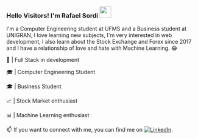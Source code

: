 ### Hello Visitors! I'm Rafael Sordi <img src="https://raw.githubusercontent.com/MartinHeinz/MartinHeinz/master/wave.gif" width="30px">

I'm a Computer Engineering student at UFMS and a Business student at UNIGRAN, I love learning new subjects, I'm very interested in web development, I also learn about the Stock Exchange and Forex since 2017 and I have a relationship of love and hate with Machine Learning. :joy:



<p> 🚧 | Full Stack in development </p>
<p> 🎓 | Computer Engineering Student </p>
<p> 🎓 | Business Student </p>
<p> 📈 | Stock Market enthusiast </p>
<p> 📊 | Machine Learning enthusiast </p>


:mailbox: If you want to connect with me, you can find me on  [![LinkedIn][2.2]][2].

<!-- Icons -->

[2.2]: https://raw.githubusercontent.com/MartinHeinz/MartinHeinz/master/linkedin-3-16.png (LinkedIn icon without padding)

<!-- Links to your social media accounts -->

[2]: https://www.linkedin.com/in/rafael-sordi/